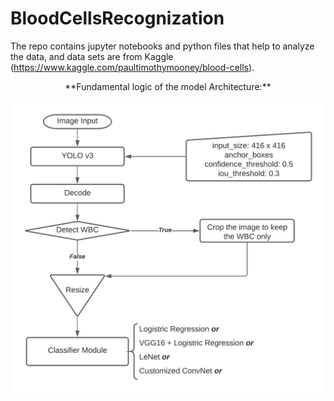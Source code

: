 # BloodCellsRecognization
The repo contains jupyter notebooks and python files that help to analyze the data, and data sets are from Kaggle (https://www.kaggle.com/paultimothymooney/blood-cells).

<center>**Fundamental logic of the model Architecture:**</center>

![Flow Chart](https://github.com/scotsun/BloodCellsRecognization/blob/main/Model%20Structure.png)
